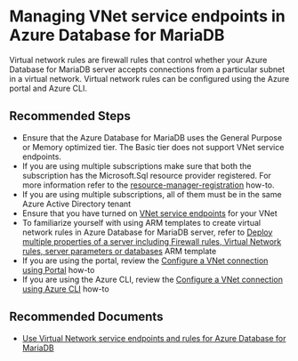 <properties
    pageTitle="Managing VNet service endpoints in Azure Database for MariaDB"
    description="Managing VNet service endpoints in Azure Database for MariaDB"
    service="microsoft.dbformariadb"
    resource="servers"
    authors="ajlam" 
    ms.author="andrela"
    displayOrder="220"
    selfHelpType="generic"
    supportTopicIds="32640159"
    resourceTags="servers, databases"
    productPesIds="16617"
    cloudEnvironments="public, Fairfax"
    articleId="954b5c88-d513-435a-b878-0cd6d50f8eba"
	ownershipId="AzureData_AzureDatabaseforMariaDB"
/>

# Managing VNet service endpoints in Azure Database for MariaDB

Virtual network rules are firewall rules that control whether your Azure Database for MariaDB server accepts connections from a particular subnet in a virtual network. Virtual network rules can be configured using the Azure portal and Azure CLI.

## **Recommended Steps**

* Ensure that the Azure Database for MariaDB uses the General Purpose or Memory optimized tier. The Basic tier does not support VNet service endpoints.
* If you are using multiple subscriptions make sure that both the subscription has the Microsoft.Sql resource provider registered. For more information refer to the [resource-manager-registration](https://docs.microsoft.com/azure/azure-resource-manager/resource-manager-supported-services) how-to.
* If you are using multiple subscriptions, all of them must be in the same Azure Active Directory tenant
* Ensure that you have turned on [VNet service endpoints](https://docs.microsoft.com/azure/virtual-network/virtual-network-service-endpoints-overview) for your VNet
* To familiarize yourself with using ARM templates to create virtual network rules in Azure Database for MariaDB server, refer to [Deploy multiple properties of a server including Firewall rules, Virtual Network rules, server parameters or databases](https://github.com/Azure/azure-mariadb/tree/master/arm-templates/ExampleWithMultipleServerProperties) ARM template
* If you are using the portal, review the [Configure a VNet connection using Portal](https://docs.microsoft.com/azure/mariadb/howto-manage-vnet-portal/) how-to
* If you are using the Azure CLI, review the [Configure a VNet connection using Azure CLI](https://docs.microsoft.com/azure/mariadb/howto-manage-vnet-cli/) how-to

## **Recommended Documents**

* [Use Virtual Network service endpoints and rules for Azure Database for MariaDB](https://docs.microsoft.com/azure/mariadb/concepts-data-access-security-vnet/)
